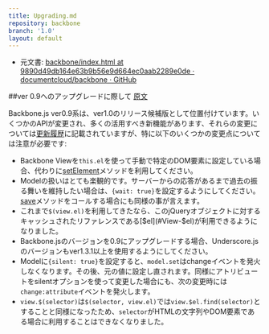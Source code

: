 ```yaml
---
title: Upgrading.md
repository: backbone
branch: '1.0'
layout: default
---
```


+ 元文書: [backbone/index.html at 9890d49db164e63b9b56e9d664ec0aab2289e0de · documentcloud/backbone · GitHub](https://github.com/documentcloud/backbone/blob/9890d49db164e63b9b56e9d664ec0aab2289e0de/index.html "backbone/index.html at 9890d49db164e63b9b56e9d664ec0aab2289e0de · documentcloud/backbone · GitHub")

##ver 0.9へのアップグレードに際して [原文](http://backbonejs.org/#upgrading)

Backbone.js ver0.9系は、ver1.0のリリース候補版として位置付けています。いくつかのAPIが変更され、多くの活用すべき新機能があります、それらの変更については[更新履歴](#changelog)に記載されていますが、特に以下のいくつかの変更点については注意が必要です:

+ Backbone Viewを`this.el`を使って手動で特定のDOM要素に設定している場合、代わりに[setElement](#View-setElement)メソッドを利用してください。
+ Modelの扱いはとても楽観的です。サーバーからの応答があるまで過去の振る舞いを維持したい場合は、`{wait: true}`を設定するようにしてください。[save](#Model-save)メソッドをコールする場合にも同様の事が言えます。
+ これまで`$(view.el)`を利用してきたなら、このjQueryオブジェクトに対するキャッシュされたリファレンスである[$el](#View-$el)が利用できるようになりました。
+ Backbone.jsのバージョンを0.9にアップグレードする場合、Underscore.jsのバージョンもver1.3.1以上を使用するようにしてください。
+ Modelに`{silent: true}`を設定すると、`model.set`はchangeイベントを発火しなくなります。その後、元の値に設定し直されます。同様にアトリビュートをsilentオプションを使って変更した場合にも、次の変更時には`change:attribute`イベントを発火します。
+ `view.$(selector)`は`$(selector, view.el)`では`view.$el.find(selector)`とすることと同様になったため、`selector`がHTMLの文字列やDOM要素である場合に利用することはできなくなりました。